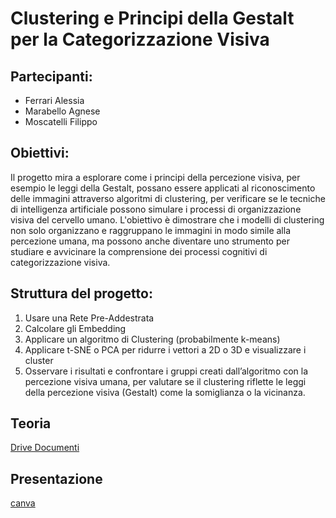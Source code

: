 # Clustering e Principi della Gestalt per la Categorizzazione Visiva

## Partecipanti:
-  Ferrari Alessia
-  Marabello Agnese
-  Moscatelli Filippo

## Obiettivi:
Il progetto mira a esplorare come i principi della percezione visiva, per esempio le leggi della Gestalt, possano essere applicati al riconoscimento delle immagini attraverso algoritmi di clustering, per verificare se le tecniche di intelligenza artificiale possono simulare i processi di organizzazione visiva del cervello umano. L'obiettivo è dimostrare che i modelli di clustering non solo organizzano e raggruppano le immagini in modo simile alla percezione umana, ma possono anche diventare uno strumento per studiare e avvicinare la comprensione dei processi cognitivi di categorizzazione visiva.

## Struttura del progetto:
1. Usare una Rete Pre-Addestrata
2. Calcolare gli Embedding
3. Applicare un algoritmo di Clustering (probabilmente k-means)
4. Applicare t-SNE o PCA per ridurre i vettori a 2D o 3D e visualizzare i cluster
5. Osservare i risultati e confrontare i gruppi creati dall’algoritmo con la percezione visiva umana, per valutare se il clustering riflette le leggi della percezione visiva (Gestalt) come la somiglianza o la vicinanza.

## Teoria 
[Drive Documenti](https://docs.google.com/document/d/1lKptfeHIalgo7gZVGLcIR5UrjhuGdDHuwXGlP5hw9EY/edit?usp=sharing)

## Presentazione
[canva](https://trail.canva.com/CL0/https:%2F%2Fwww.canva.com%2Fdesign%2FDAGW1JlAZjs%2Fshare%3Finvite=F-3cr23tophQcdPfkxN5Zg%26utm_campaign=designshare%26utm_medium=email%26utm_source=shareButton/2/010001933f3bfa81-53139258-608e-45f9-9060-f2666221fc72-000000/5bCzNMy7_IcOr1T2rZvlEsoSP3WJ7UUcdZjZofHPFA0=379)
